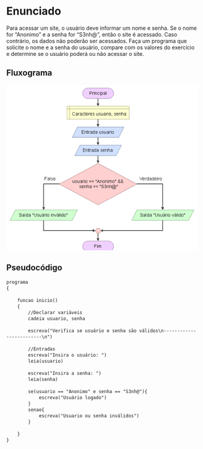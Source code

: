 # Enunciado
Para acessar um site, o usuário deve informar um nome e senha. Se o nome for “Anonimo” e a senha for “S3nh@”, então o site é acessado. Caso contrário, os dados não poderão ser acessados. Faça um programa que solicite o nome e a senha do usuário, compare com os valores do exercício e determine se o usuário poderá ou não acessar o site.

## Fluxograma
<div align="center"><img src="./capture.png"></div>

## Pseudocódigo
```
programa
{
	
	funcao inicio()
	{
		//Declarar variáveis
		cadeia usuario, senha
		
		escreva("Verifica se usuário e senha são válidos\n-------------------------\n")
		
		//Entradas
		escreva("Insira o usuário: ")
		leia(usuario)

		escreva("Insira a senha: ")
		leia(senha)

		se(usuario == "Anonimo" e senha == "S3nh@"){
			escreva("Usuário logado")
		}
		senao{
			escreva("Usuario ou senha inválidos")
		}
		
	}
}
```
